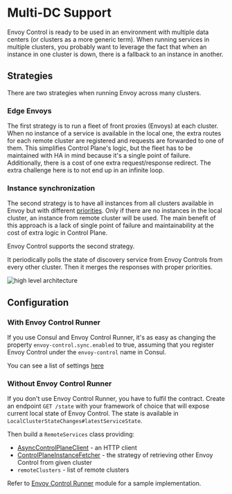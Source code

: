 # Multi-DC Support

Envoy Control is ready to be used in an environment with multiple data centers (or clusters as a more generic term).
When running services in multiple clusters, you probably want to leverage the fact
that when an instance in one cluster is down, there is a fallback to an instance in another.

## Strategies
There are two strategies when running Envoy across many clusters.

### Edge Envoys
The first strategy is to run a fleet of front proxies (Envoys) at each cluster.
When no instance of a service is available in the local one,
the extra routes for each remote cluster are registered and requests are forwarded to one of them.
This simplifies Control Plane's logic, but the fleet has to be maintained with HA in mind because it's a single point
of failure.
Additionally, there is a cost of one extra request/response redirect.
The extra challenge here is to not end up in an infinite loop.

### Instance synchronization
The second strategy is to have all instances from all clusters available in Envoy but with different
[priorities](https://www.envoyproxy.io/docs/envoy/latest/intro/arch_overview/upstream/load_balancing/priority).
Only if there are no instances in the local cluster, an instance from remote cluster will be used.
The main benefit of this approach is a lack of single point of failure and maintainability at the cost of extra logic
in Control Plane.

Envoy Control supports the second strategy.

It periodically polls the state of discovery service from Envoy Controls from every other cluster.
Then it merges the responses with proper priorities.

![high level architecture](../assets/images/high_level_architecture.png)

## Configuration

### With Envoy Control Runner

If you use Consul and Envoy Control Runner, it's as easy as changing the property `envoy-control.sync.enabled` to true,
assuming that you register Envoy Control under the `envoy-control` name in Consul.

You can see a list of settings [here](../configuration.md#cross-dc-synchronization)

### Without Envoy Control Runner

If you don't use Envoy Control Runner, you have to fulfil the contract.
Create an endpoint `GET /state` with your framework of choice that will expose current local state of Envoy Control.
The state is available in `LocalClusterStateChanges#latestServiceState`.

Then build a `RemoteServices` class providing:

* [AsyncControlPlaneClient](https://github.com/allegro/envoy-control/blob/master/envoy-control-runner/src/main/kotlin/pl/allegro/tech/servicemesh/envoycontrol/synchronization/RestTemplateControlPlaneClient.kt) - an HTTP client
* [ControlPlaneInstanceFetcher](https://github.com/allegro/envoy-control/blob/master/envoy-control-source-consul/src/main/kotlin/pl/allegro/tech/servicemesh/envoycontrol/consul/synchronization/SimpleConsulInstanceFetcher.kt) - the strategy of retrieving other Envoy Control from given cluster
* `remoteClusters` - list of remote clusters

Refer to [Envoy Control Runner](https://github.com/allegro/envoy-control/tree/master/envoy-control-runner) module for a sample implementation.
